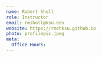 ```yaml
---
name: Robert Sholl
role: Instructor
email: rmsholl@ksu.edu
website: https://rmshksu.github.io
photo: profilepic.jpeg
meta:
  Office Hours: 
---
```

